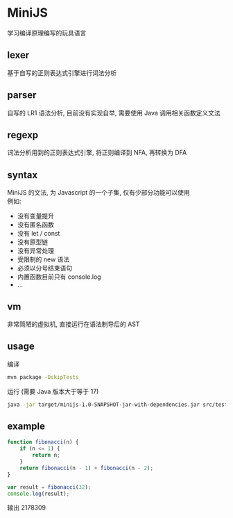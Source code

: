 # MiniJS

学习编译原理编写的玩具语言

## lexer

基于自写的正则表达式引擎进行词法分析

## parser

自写的 LR1 语法分析, 目前没有实现自举, 需要使用 Java 调用相关函数定义文法

## regexp

词法分析用到的正则表达式引擎, 将正则编译到 NFA, 再转换为 DFA

## syntax

MiniJS 的文法, 为 Javascript 的一个子集, 仅有少部分功能可以使用  
例如:  

* 没有变量提升
* 没有匿名函数
* 没有 let / const
* 没有原型链
* 没有异常处理
* 受限制的 new 语法
* 必须以分号结束语句
* 内置函数目前只有 console.log
* ...

## vm

非常简陋的虚拟机, 直接运行在语法制导后的 AST

## usage

编译
```sh
mvn package -DskipTests
```

运行 (需要 Java 版本大于等于 17)
```sh
java -jar target/minijs-1.0-SNAPSHOT-jar-with-dependencies.jar src/test/minijs/simple.js
```

## example

```js
function fibonacci(n) {
    if (n <= 1) {
        return n;
    }
    return fibonacci(n - 1) + fibonacci(n - 2);
}

var result = fibonacci(32);
console.log(result);
```

输出 2178309
